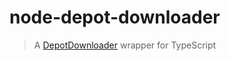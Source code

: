 # node-depot-downloader

> A [DepotDownloader](https://github.com/SteamRE/DepotDownloader) wrapper for TypeScript
